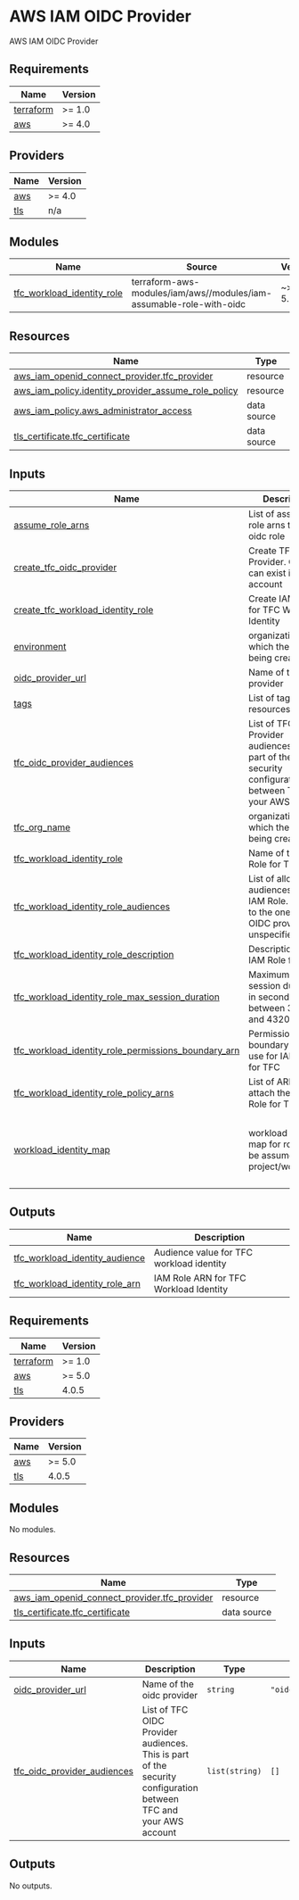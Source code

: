 # AWS IAM OIDC Provider

AWS IAM OIDC Provider

## Requirements

| Name                                                                     | Version |
| ------------------------------------------------------------------------ | ------- |
| <a name="requirement_terraform"></a> [terraform](#requirement_terraform) | >= 1.0  |
| <a name="requirement_aws"></a> [aws](#requirement_aws)                   | >= 4.0  |

## Providers

| Name                                             | Version |
| ------------------------------------------------ | ------- |
| <a name="provider_aws"></a> [aws](#provider_aws) | >= 4.0  |
| <a name="provider_tls"></a> [tls](#provider_tls) | n/a     |

## Modules

| Name                                                                                                              | Source                                                              | Version  |
| ----------------------------------------------------------------------------------------------------------------- | ------------------------------------------------------------------- | -------- |
| <a name="module_tfc_workload_identity_role"></a> [tfc_workload_identity_role](#module_tfc_workload_identity_role) | terraform-aws-modules/iam/aws//modules/iam-assumable-role-with-oidc | ~> 5.3.0 |

## Resources

| Name                                                                                                                                                    | Type        |
| ------------------------------------------------------------------------------------------------------------------------------------------------------- | ----------- |
| [aws_iam_openid_connect_provider.tfc_provider](https://registry.terraform.io/providers/hashicorp/aws/latest/docs/resources/iam_openid_connect_provider) | resource    |
| [aws_iam_policy.identity_provider_assume_role_policy](https://registry.terraform.io/providers/hashicorp/aws/latest/docs/resources/iam_policy)           | resource    |
| [aws_iam_policy.aws_administrator_access](https://registry.terraform.io/providers/hashicorp/aws/latest/docs/data-sources/iam_policy)                    | data source |
| [tls_certificate.tfc_certificate](https://registry.terraform.io/providers/hashicorp/tls/latest/docs/data-sources/certificate)                           | data source |

## Inputs

| Name                                                                                                                                                                                       | Description                                                                                                      | Type                                                                                                                  | Default                               | Required |
| ------------------------------------------------------------------------------------------------------------------------------------------------------------------------------------------ | ---------------------------------------------------------------------------------------------------------------- | --------------------------------------------------------------------------------------------------------------------- | ------------------------------------- | :------: |
| <a name="input_assume_role_arns"></a> [assume_role_arns](#input_assume_role_arns)                                                                                                          | List of assume role arns to add to oidc role                                                                     | `list(string)`                                                                                                        | `[]`                                  |    no    |
| <a name="input_create_tfc_oidc_provider"></a> [create_tfc_oidc_provider](#input_create_tfc_oidc_provider)                                                                                  | Create TFC OIDC Provider. Only one can exist in an account                                                       | `bool`                                                                                                                | `true`                                |    no    |
| <a name="input_create_tfc_workload_identity_role"></a> [create_tfc_workload_identity_role](#input_create_tfc_workload_identity_role)                                                       | Create IAM Role for TFC Workload Identity                                                                        | `bool`                                                                                                                | `true`                                |    no    |
| <a name="input_environment"></a> [environment](#input_environment)                                                                                                                         | organization for which the role is being created                                                                 | `string`                                                                                                              | `""`                                  |    no    |
| <a name="input_oidc_provider_url"></a> [oidc_provider_url](#input_oidc_provider_url)                                                                                                       | Name of the oidc provider                                                                                        | `string`                                                                                                              | `"oidc_provider_url"`                 |    no    |
| <a name="input_tags"></a> [tags](#input_tags)                                                                                                                                              | List of tags for resources                                                                                       | `map(string)`                                                                                                         | `{}`                                  |    no    |
| <a name="input_tfc_oidc_provider_audiences"></a> [tfc_oidc_provider_audiences](#input_tfc_oidc_provider_audiences)                                                                         | List of TFC OIDC Provider audiences. This is part of the security configuration between TFC and your AWS account | `list(string)`                                                                                                        | `[]`                                  |    no    |
| <a name="input_tfc_org_name"></a> [tfc_org_name](#input_tfc_org_name)                                                                                                                      | organization for which the role is being created                                                                 | `string`                                                                                                              | `""`                                  |    no    |
| <a name="input_tfc_workload_identity_role"></a> [tfc_workload_identity_role](#input_tfc_workload_identity_role)                                                                            | Name of the IAM Role for TFC                                                                                     | `string`                                                                                                              | `"TfcWorkloadIdentity"`               |    no    |
| <a name="input_tfc_workload_identity_role_audiences"></a> [tfc_workload_identity_role_audiences](#input_tfc_workload_identity_role_audiences)                                              | List of allowed audiences for the IAM Role. Defaults to the one for the OIDC provider if unspecified.            | `list(string)`                                                                                                        | `[]`                                  |    no    |
| <a name="input_tfc_workload_identity_role_description"></a> [tfc_workload_identity_role_description](#input_tfc_workload_identity_role_description)                                        | Description of the IAM Role for TFC                                                                              | `string`                                                                                                              | `"Terraform Cloud Workload Identity"` |    no    |
| <a name="input_tfc_workload_identity_role_max_session_duration"></a> [tfc_workload_identity_role_max_session_duration](#input_tfc_workload_identity_role_max_session_duration)             | Maximum CLI/API session duration in seconds between 3600 and 43200                                               | `number`                                                                                                              | `3600`                                |    no    |
| <a name="input_tfc_workload_identity_role_permissions_boundary_arn"></a> [tfc_workload_identity_role_permissions_boundary_arn](#input_tfc_workload_identity_role_permissions_boundary_arn) | Permissions boundary ARN to use for IAM role for TFC                                                             | `string`                                                                                                              | `""`                                  |    no    |
| <a name="input_tfc_workload_identity_role_policy_arns"></a> [tfc_workload_identity_role_policy_arns](#input_tfc_workload_identity_role_policy_arns)                                        | List of ARN to attach the IAM Role for TFC                                                                       | `list(string)`                                                                                                        | `[]`                                  |    no    |
| <a name="input_workload_identity_map"></a> [workload_identity_map](#input_workload_identity_map)                                                                                           | workload identity map for roles to be assumed per project/workspace                                              | <pre>map(map(object(<br> { project = string<br> name = string<br> assume_role_arns = list(string)<br> }<br> )))</pre> | n/a                                   |   yes    |

## Outputs

| Name                                                                                                                          | Description                              |
| ----------------------------------------------------------------------------------------------------------------------------- | ---------------------------------------- |
| <a name="output_tfc_workload_identity_audience"></a> [tfc_workload_identity_audience](#output_tfc_workload_identity_audience) | Audience value for TFC workload identity |
| <a name="output_tfc_workload_identity_role_arn"></a> [tfc_workload_identity_role_arn](#output_tfc_workload_identity_role_arn) | IAM Role ARN for TFC Workload Identity   |

<!-- BEGIN_TF_DOCS -->
## Requirements

| Name | Version |
|------|---------|
| <a name="requirement_terraform"></a> [terraform](#requirement\_terraform) | >= 1.0 |
| <a name="requirement_aws"></a> [aws](#requirement\_aws) | >= 5.0 |
| <a name="requirement_tls"></a> [tls](#requirement\_tls) | 4.0.5 |

## Providers

| Name | Version |
|------|---------|
| <a name="provider_aws"></a> [aws](#provider\_aws) | >= 5.0 |
| <a name="provider_tls"></a> [tls](#provider\_tls) | 4.0.5 |

## Modules

No modules.

## Resources

| Name | Type |
|------|------|
| [aws_iam_openid_connect_provider.tfc_provider](https://registry.terraform.io/providers/hashicorp/aws/latest/docs/resources/iam_openid_connect_provider) | resource |
| [tls_certificate.tfc_certificate](https://registry.terraform.io/providers/hashicorp/tls/4.0.5/docs/data-sources/certificate) | data source |

## Inputs

| Name | Description | Type | Default | Required |
|------|-------------|------|---------|:--------:|
| <a name="input_oidc_provider_url"></a> [oidc\_provider\_url](#input\_oidc\_provider\_url) | Name of the oidc provider | `string` | `"oidc_provider_url"` | no |
| <a name="input_tfc_oidc_provider_audiences"></a> [tfc\_oidc\_provider\_audiences](#input\_tfc\_oidc\_provider\_audiences) | List of TFC OIDC Provider audiences. This is part of the security configuration between TFC and your AWS account | `list(string)` | `[]` | no |

## Outputs

No outputs.
<!-- END_TF_DOCS -->